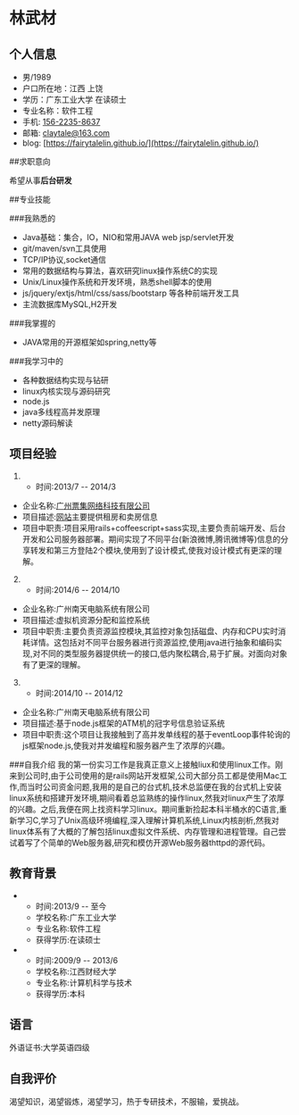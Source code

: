 林武材
=============
个人信息
-----------
- 男/1989
- 户口所在地：江西 上饶
- 学历：广东工业大学 在读硕士
- 专业名称：软件工程
- 手机: [156-2235-8637](tel://610-590-4484)
- 邮箱: <claytale@163.com>
- blog: [https://fairytalelin.github.io/](https://fairytalelin.github.io/)

##求职意向

希望从事**后台研发**

##专业技能

###我熟悉的
- Java基础：集合，IO，NIO和常用JAVA web jsp/servlet开发
- git/maven/svn工具使用
- TCP/IP协议,socket通信
- 常用的数据结构与算法，喜欢研究linux操作系统C的实现
- Unix/Linux操作系统和开发环境，熟悉shell脚本的使用
- js/jquery/extjs/html/css/sass/bootstarp 等各种前端开发工具
- 主流数据库MySQL,H2开发

###我掌握的
- JAVA常用的开源框架如spring,netty等

###我学习中的
- 各种数据结构实现与钻研
- linux内核实现与源码研究
- node.js
- java多线程高并发原理
- netty源码解读



项目经验
-----------
1. - 时间:2013/7 -- 2014/3
  - 企业名称:[广州票集网络科技有限公司](https://www.cityspade.com/)
  - 项目描述:[网站](https://www.cityspade.com/)主要提供租房和卖房信息
  - 项目中职责:项目采用rails+coffeescript+sass实现,主要负责前端开发、后台开发和公司服务器部署。期间实现了不同平台(新浪微博,腾讯微博等)信息的分享转发和第三方登陆2个模块,使用到了设计模式,使我对设计模式有更深的理解。

2. - 时间:2014/6 -- 2014/10
  - 企业名称:广州南天电脑系统有限公司
  - 项目描述:虚拟机资源分配和监控系统
  - 项目中职责:主要负责资源监控模块,其监控对象包括磁盘、内存和CPU实时消耗详情。这包括对不同平台服务器进行资源监控,使用java进行抽象和编码实现,对不同的类型服务器提供统一的接口,低内聚松耦合,易于扩展。对面向对象有了更深的理解。

3.  - 时间:2014/10 -- 2014/12
  - 企业名称:广州南天电脑系统有限公司
  - 项目描述:基于node.js框架的ATM机的冠字号信息验证系统
  - 项目中职责:这个项目让我接触到了高并发单线程的基于eventLoop事件轮询的js框架node.js,使我对并发编程和服务器产生了浓厚的兴趣。

###自我介绍
我的第一份实习工作是我真正意义上接触liux和使用linux工作。刚来到公司时,由于公司使用的是rails网站开发框架,公司大部分员工都是使用Mac工作,而当时公司资金问题,我用的是自己的台式机,技术总监便在我的台式机上安装linux系统和搭建开发环境,期间看着总监熟练的操作linux,然我对linux产生了浓厚的兴趣。之后,我便在网上找资料学习linux。期间重新捡起本科半桶水的C语言,重新学习C,学习了Unix高级环境编程,深入理解计算机系统,Linux内核剖析,然我对linux体系有了大概的了解包括linux虚拟文件系统、内存管理和进程管理。自己尝试着写了个简单的Web服务器,研究和模仿开源Web服务器thttpd的源代码。


教育背景
-----------
* 
  - 时间:2013/9 -- 至今
  - 学校名称:广东工业大学
  - 专业名称:软件工程
  - 获得学历:在读硕士
* 
  - 时间:2009/9 -- 2013/6
  - 学校名称:江西财经大学
  - 专业名称:计算机科学与技术
  - 获得学历:本科

语言
-----------
外语证书:大学英语四级

自我评价
-----------
渴望知识，渴望锻炼，渴望学习，热于专研技术，不服输，爱挑战。

